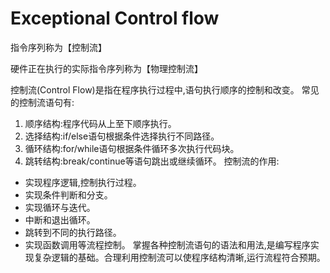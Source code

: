 # Exceptional Control flow

指令序列称为【控制流】

硬件正在执行的实际指令序列称为【物理控制流】

控制流(Control Flow)是指在程序执行过程中,语句执行顺序的控制和改变。 常见的控制流语句有:

1. 顺序结构:程序代码从上至下顺序执行。
2. 选择结构:if/else语句根据条件选择执行不同路径。
3. 循环结构:for/while语句根据条件循环多次执行代码块。
4. 跳转结构:break/continue等语句跳出或继续循环。 控制流的作用:

- 实现程序逻辑,控制执行过程。
- 实现条件判断和分支。
- 实现循环与迭代。
- 中断和退出循环。
- 跳转到不同的执行路径。
- 实现函数调用等流程控制。 掌握各种控制流语句的语法和用法,是编写程序实现复杂逻辑的基础。合理利用控制流可以使程序结构清晰,运行流程符合预期。